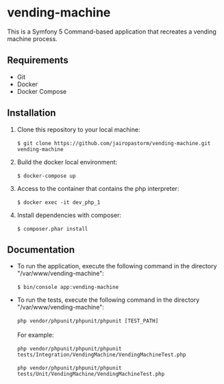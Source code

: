 # vending-machine

This is a Symfony 5 Command-based application that recreates a vending machine process.

Requirements
------------

* Git
* Docker
* Docker Compose

Installation
------------

1. Clone this repository to your local machine:<br/><br/>
``` $ git clone https://github.com/jairopastorm/vending-machine.git vending-machine ```

2. Build the docker local environment:<br/><br/>
``` $ docker-compose up ```

3. Access to the container that contains the php interpreter:<br/><br/>
``` $ docker exec -it dev_php_1 ```

4. Install dependencies with composer:<br/><br/>
``` $ composer.phar install ```

Documentation
------------

* To run the application, execute the following command in the directory "/var/www/vending-machine":<br/><br/>
``` $ bin/console app:vending-machine ```

* To run the tests, execute the following command in the directory "/var/www/vending-machine":<br/><br/>
``` php vendor/phpunit/phpunit/phpunit [TEST_PATH] ```<br/><br/>
For example:<br/><br/>
``` php vendor/phpunit/phpunit/phpunit tests/Integration/VendingMachine/VendingMachineTest.php  ```<br/><br/>
``` php vendor/phpunit/phpunit/phpunit tests/Unit/VendingMachine/VendingMachineTest.php  ```<br/><br/>

